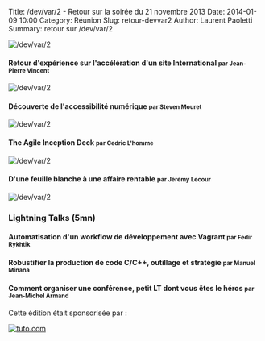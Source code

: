 Title: /dev/var/2 - Retour sur la soirée du 21 novembre 2013
Date: 2014-01-09 10:00
Category: Réunion
Slug: retour-devvar2
Author: Laurent Paoletti
Summary: retour sur /dev/var/2

![/dev/var/2](/static/images/devvar1/devvar2.jpg)





#### Retour d'expérience sur l'accélération d'un site International <small>par Jean-Pierre Vincent</small>
![/dev/var/2](/static/images/devvar2/jeanpierre-vincent.jpg)

<script async class="speakerdeck-embed" data-id="819d27a05b9e01317e531e6650f21f6e" data-ratio="1.33507170795306" src="//speakerdeck.com/assets/embed.js"></script>

#### Découverte de l'accessibilité numérique  <small>par Steven Mouret</small>
![/dev/var/2](/static/images/devvar2/steven-mouret.jpg)

<script async class="speakerdeck-embed" data-id="ccd441005b9e01319b05624c379f2fb9" data-ratio="1.77777777777778" src="//speakerdeck.com/assets/embed.js"></script>


#### The Agile Inception Deck <small>par Cedric L'homme</small>
![/dev/var/2](/static/images/devvar2/cedric-lhomme.jpg)

<script async class="speakerdeck-embed" data-id="ead2b0a05b9e01316a3e66af61877c6c" data-ratio="1.33333333333333" src="//speakerdeck.com/assets/embed.js"></script>

#### D'une feuille blanche à une affaire rentable <small>par Jérémy Lecour</small>
![/dev/var/2](/static/images/devvar2/jeremy-lecour.jpg)

<script async class="speakerdeck-embed" data-id="bf698c403535013166cf0a0cfd489ee0" data-ratio="1.77777777777778" src="//speakerdeck.com/assets/embed.js"></script>


### Lightning Talks (5mn)

#### Automatisation d'un workflow de développement avec Vagrant <small>par Fedir Rykhtik</small>

#### Robustifier la production de code C/C++, outillage et stratégie <small>par Manuel Minana</small>
<script async class="speakerdeck-embed" data-id="fa7e87d05ba001317a1c324f8be9e4a6" data-ratio="1.33507170795306" src="//speakerdeck.com/assets/embed.js"></script>
####  Comment organiser une conférence, petit LT dont vous êtes le héros <small>par Jean-Michel Armand</small>
<script async class="speakerdeck-embed" data-id="1030c8605ba101316a3c66af61877c6c" data-ratio="1.33507170795306" src="//speakerdeck.com/assets/embed.js"></script>


Cette édition était sponsorisée par :

[![tuto.com](/static/images/devvar2/tuto.jpg)](http://fr.tuto.com)